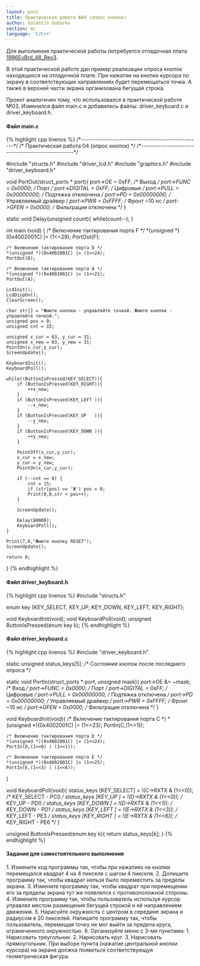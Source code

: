 ```yaml
---
layout: post
title: Практическая работа №04 (опрос кнопок)
author: Valentin Gubarev
section: mc
language: 'C/C++'
---
```


<p>Для выполнения практической работы потребуется отладочная плата
<a href="/docs/mc/1986EvBrd_48_Rev3.pdf">1986EvBrd_48_Rev3</a>.
</p>
<p>В этой практической работе дан пример реализации опроса кнопок
находящихся на отладочной плате. При нажатии на кнопки курсора
по экрану в соответствующих направлениях будет перемещаться точка.
А также в верхней части экрана организована бегущая строка.
</p>
<p>Проект аналогичен тому, что использовался в практической работе №03. Изменился файл
main.c и добавились файлы: driver_keyboard.c и driver_keyboard.h.
</p>

<h4>Файл main.c</h4>
{% highlight cpp linenos %}
/*--------------------------------------------------*/
/* Практическая работа 04 (опрос кнопок)            */
/*--------------------------------------------------*/

#include "structs.h"
#include "driver_lcd.h"
#include "graphics.h"
#include "driver_keyboard.h"

void PortOut(struct_ports * port){
    port->OE      = 0xFF;       /* Выход                */
    port->FUNC    = 0x0000;     /* Порт                 */
    port->DIGITAL = 0xFF;       /* Цифровые             */
    port->PULL    = 0x00000000; /* Подтяжка отключена   */
    port->PD      = 0x00000000; /* Управляемый драйвер  */
    port->PWR     = 0xFFFF;     /* Фронт ~10 нс         */
    port->GFEN    = 0x0000;     /* Фильтрация отключена */
}

static void Delay(unsigned count){
    while(count--);
}

int main (void) {
    /* Включение тактирования порта F */
    *(unsigned *)(0x4002001C) |= (1<<29);
    PortOut(F);
    
    /* Включение тактирования порта D */
    *(unsigned *)(0x4002001C) |= (1<<24);
    PortOut(D);
    
    /* Включение тактирования порта A */
    *(unsigned *)(0x4002001C) |= (1<<21);
    PortOut(A);  
    
    LcdInit();
    LcdDispOn();
    ClearScreen();

    char str[] = "Жмите кнопки - управляйте точкой. Жмите кнопки - управляйте точкой.";
    unsigned pos = 0;
    unsigned cnt = 15;

    unsigned x_cur = 63, y_cur = 31;
    unsigned x_new = 63, y_new = 31;
    PointOn(x_cur,y_cur);
    ScreenUpdate();
   
    KeyboardInit();
    KeyboardPoll();

    while(!ButtonIsPressed(KEY_SELECT)){
        if (ButtonIsPressed(KEY_RIGHT)){
            ++x_new;
        }
        if (ButtonIsPressed(KEY_LEFT )){
            --x_new;
        }
        if (ButtonIsPressed(KEY_UP   )){
            --y_new;
        }
        if (ButtonIsPressed(KEY_DOWN )){
            ++y_new;
        }

        PointOff(x_cur,y_cur);
        x_cur = x_new;
        y_cur = y_new;
        PointOn(x_cur,y_cur);

        if (--cnt == 0) {
            cnt = 15;
            if (str[pos] == 'Ж') pos = 0;
            Print(0,0,str + pos++);
        }

        ScreenUpdate();

        Delay(80000);
        KeyboardPoll();
    }

    Print(7,0,"Жмите кнопку RESET");
    ScreenUpdate();

    return 0;
}
{% endhighlight %}

<h4>Файл driver_keyboard.h</h4>
{% highlight cpp linenos %}
#include "structs.h"

enum key {KEY_SELECT, KEY_UP, KEY_DOWN, KEY_LEFT, KEY_RIGHT};

void KeyboardInit(void);
void KeyboardPoll(void);
unsigned ButtonIsPressed(enum key k);
{% endhighlight %}

<h4>Файл driver_keyboard.c</h4>
{% highlight cpp linenos %}
#include "driver_keyboard.h"

static unsigned status_keys[5]; /* Состояние кнопок после последнего опроса */

static void PortIn(struct_ports * port, unsigned mask){
		port->OE     &= ~mask;      /* Вход                 */
		port->FUNC    = 0x0000;     /* Порт                 */
		port->DIGITAL = 0xFF;       /* Цифровые             */
		port->PULL    = 0x00000000; /* Подтяжка отключена   */
		port->PD      = 0x00000000; /* Управляемый драйвер  */
		port->PWR     = 0xFFFF;     /* Фронт ~10 нс         */
		port->GFEN    = 0x0000;     /* Фильтрация отключена */
}

void KeyboardInit(void){
    /* Включение тактирования порта C */
    *(unsigned *)(0x4002001C) |= (1<<23);
    PortIn(C,(1<<1));

    /* Включение тактирования порта D */
    *(unsigned *)(0x4002001C) |= (1<<24);
    PortIn(D,(1<<0) | (1<<1));

    /* Включение тактирования порта E */
    *(unsigned *)(0x4002001C) |= (1<<25);
    PortIn(E,(1<<3) | (1<<6));
}

void KeyboardPoll(void){
    status_keys [KEY_SELECT] = !(C->RXTX & (1<<0)); /* KEY_SELECT - PC0 */
    status_keys [KEY_UP    ] = !(D->RXTX & (1<<0)); /* KEY_UP     - PD0 */
    status_keys [KEY_DOWN  ] = !(D->RXTX & (1<<1)); /* KEY_DOWN   - PD1 */
    status_keys [KEY_LEFT  ] = !(E->RXTX & (1<<3)); /* KEY_LEFT   - PE3 */
    status_keys [KEY_RIGHT ] = !(E->RXTX & (1<<6)); /* KEY_RIGHT  - PE6 */
}

unsigned ButtonIsPressed(enum key k){
    return status_keys[k];
}
{% endhighlight %}

<h4>Задания для самостоятельного выполнения</h4>
1. Измените код программы так, чтобы при нажатиях на кнопки перемещался квадрат 4 на 4 пикселя с шагом 4 пикселя.
2. Допишите программу так, чтобы квадрат нельзя было переместить за пределы экрана.
3. Измените программу так, чтобы квадрат при перемещении его за пределы экрана тут же появлялся с противоположной стороны.
4. Измените программу так, чтобы пользователь используя курсор управлял местом размещения бегущей строкой и её направлением движения.
5. Нарисуйте окружность с центром в середине экрана и радиусом в 20 пикселей. Напишите программу так, чтобы пользователь, перемещая точку не мог выйти за предела круга, ограниченного окружностью.
6. Организуйте меню с 3-мя пунктами: 1. Нарисовать треугольник. 2. Нарисовать круг. 3. Нарисовать прямоугольник. При выборе пункта (нажатие центральной кнопки курсора) на экране должна появиться соответствующуя геометрическая фигура.
